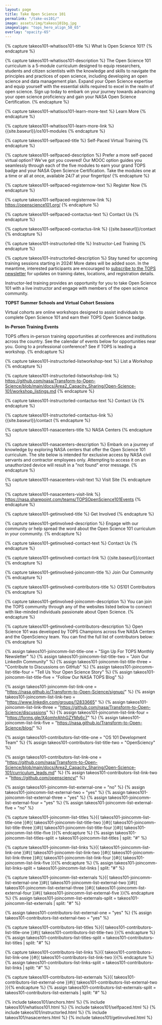 ```yaml
---
layout: page
title: Take Open Science 101
permalink: "/take-os101/"
image: assets/img/takeos101bg.jpg
imagealign: "tops_hero_align_50_65"
overlay: "opacity-65"
---
```


<!---FOR EVERYONE-->



<!---START What Is Open Science 101?-->
<!---What Is Open Science 101 Title (Plain Text)-->
{% capture takeos101-whatisos101-title %}
What Is Open Science 101?
{% endcapture %}

<!---What Is Open Science 101 Description (Markdown)-->
{% capture takeos101-whatisos101-description %}
The Open Science 101 curriculum is a 5-module curriculum designed to equip researchers, students and citizen scientists with the knowledge and skills to navigate the principles and practices of open science, including developing an open science and data management plan. Expand your Open Science expertise and equip yourself with the essential skills required to excel in the realm of open science. Sign up today to embark on your journey towards advancing your open science proficiency and gain your NASA Open Science Certification.
{% endcapture %}

<!---What Is Open Science 101 Learn More Button Text-->
{% capture takeos101-whatisos101-learn-more-text %}
Learn More
{% endcapture %}

<!---What Is Open Science 101 Learn More Button Link-->
{% capture takeos101-whatisos101-learn-more-link %}
{{site.baseurl}}/os101-modules
{% endcapture %}
<!---END What Is Open Science 101?-->



<!---START Self Paced-->
<!---Self Paced Title (Plain Text)-->
{% capture takeos101-selfpaced-title %}
Self-Paced Virtual Training
{% endcapture %}

<!---Self Paced Description (Markdown)-->
{% capture takeos101-selfpaced-description %}
Prefer a more self-paced virtual option? We've got you covered! Our MOOC option guides you seamlessly through each of the five modules to earn your grand TOPS badge and your NASA Open Science Certification. Take the modules one at a time or all at once, available 24/7 at your fingertips!
{% endcapture %}

<!---Register Now Text-->
{% capture takeos101-selfpaced-registernow-text %}
Register Now
{% endcapture %}

<!---Register Now Link-->
{% capture takeos101-selfpaced-registernow-link %}
https://openscience101.org/
{% endcapture %}

<!---Contact Us Text-->
{% capture takeos101-selfpaced-contactus-text %}
Contact Us
{% endcapture %}

<!---Contact Us Link-->
{% capture takeos101-selfpaced-contactus-link %}
{{site.baseurl}}/contact
{% endcapture %}
<!---END Self Paced-->



<!---START Instructor Led-->
<!---Instructor Led Title (Plain Text)-->
{% capture takeos101-instructorled-title %}
Instructor-Led Training
{% endcapture %}

<!---Instructor Led Description (Markdown)-->
{% capture takeos101-instructorled-description %}
Stay tuned for upcoming training sessions starting in 2024! More dates will be added soon. In the meantime, interested participants are encouraged to [subscribe to the TOPS newsletter](https://nasa.github.io/Transform-to-Open-Science/signup/) for updates on training dates, locations, and registration details.

Instructor-led training provides an opportunity for you to take Open Science 101 with a live instructor and engage with members of the open science community.

**TOPST Summer Schools and Virtual Cohort Sessions**

Virtual cohorts are online workshops designed to assist individuals to complete Open Science 101 and earn their TOPS Open Science badge.

**In-Person Training Events**

TOPS offers in-person training opportunities at conferences and institutions across the country.  See the calendar of events below for opportunities near you.  Going to a professional conference? See if TOPS is leading a workshop.
{% endcapture %}

<!---Instructor Led / List Workshop Button Text-->
{% capture takeos101-instructorled-listworkshop-text %}
List a Workshop
{% endcapture %}

<!---Instructor Led / List Workshop Button Link-->
{% capture takeos101-instructorled-listworkshop-link %}
https://github.com/nasa/Transform-to-Open-Science/blob/main/docs/Area2_Capacity_Sharing/Open-Science-101/workshop_listings.md
{% endcapture %}

<!---Instructor Led Contact Button Text-->
{% capture takeos101-instructorled-contactus-text %}
Contact Us
{% endcapture %}

<!---Instructor Led Contact Button Link-->
{% capture takeos101-instructorled-contactus-link %}
{{site.baseurl}}/contact
{% endcapture %}
<!---END Instructor Led-->



<!---START NASA Centers-->
<!---NASA Centers Title (Plain Text)-->
{% capture takeos101-nasacenters-title %}
NASA Centers
{% endcapture %}

<!---NASA Centers Description (Markdown)-->
{% capture takeos101-nasacenters-description %}
Embark on a journey of knowledge by exploring NASA centers that offer the Open Science 101 curriculum. The site below is intended for exclusive access by NASA civil servants and contractor employees only.  Attempting to access it on an unauthorized device will result in a "not found" error message.
{% endcapture %}

<!---Visit Site Text-->
{% capture takeos101-nasacenters-visit-text %}
Visit Site
{% endcapture %}

<!---Visit Site Link-->
{% capture takeos101-nasacenters-visit-link %}
https://nasa.sharepoint.com/teams/TOPSOpenScience101Events
{% endcapture %}
<!---END NASA Centers-->



<!---START Get Involved-->
<!---Get Involved Title (Plain Text)-->
{% capture takeos101-getinvolved-title %}
Get Involved
{% endcapture %}

<!---Get Involved Description (Markdown)-->
{% capture takeos101-getinvolved-description %}
Engage with our community or help spread the word about the Open Science 101 curriculum in your community.
{% endcapture %}

<!---Contact Us Text-->
{% capture takeos101-getinvolved-contact-text %}
Contact Us
{% endcapture %}

<!---Contact Us Link-->
{% capture takeos101-getinvolved-contact-link %}
{{site.baseurl}}/contact
{% endcapture %}

<!---Get Involved / Join Our Community Title (Plain Text)-->
{% capture takeos101-getinvolved-joincomm-title %}
Join Our Community
{% endcapture %}

<!---Get Involved / OS101 Contributors Title (Plain Text)-->
{% capture takeos101-getinvolved-contributors-title %}
OS101 Contributors
{% endcapture %}

<!---Get Involved / Join Our Community Description (Markdown)-->
{% capture takeos101-getinvolved-joincomm-description %}
You can join the TOPS community through any of the websites listed below to connect with like-minded individuals passionate about Open Science.
{% endcapture %}

<!---Get Involved / OS101 Contributors Description (Markdown)-->
{% capture takeos101-getinvolved-contributors-description %}
Open Science 101 was developed by TOPS Champions across five NASA Centers and the OpenSciency team. You can find the full list of contributors below:
{% endcapture %}

<!---Get Involved / Join Our Community List Titles-->
{% assign takeos101-joincomm-list-title-one = "Sign Up For TOPS Monthly Newsletter" %}
{% assign takeos101-joincomm-list-title-two = "Join Our LinkedIn Community" %}
{% assign takeos101-joincomm-list-title-three = "Contribute to Discussions on GitHub" %}
{% assign takeos101-joincomm-list-title-four = "Tell Us Your Open Science Story" %}
{% assign takeos101-joincomm-list-title-five = "Follow Our NASA TOPS Blog" %}

<!---Get Involved / Join Our Community List Links-->
{% assign takeos101-joincomm-list-link-one = "https://nasa.github.io/Transform-to-Open-Science/signup/" %}
{% assign takeos101-joincomm-list-link-two = "https://www.linkedin.com/groups/12833665" %}
{% assign takeos101-joincomm-list-link-three = "https://github.com/nasa/Transform-to-Open-Science/discussions" %}
{% assign takeos101-joincomm-list-link-four = "https://forms.gle/X4omhrAhhGZYMs6c7" %}
{% assign takeos101-joincomm-list-link-five = "https://nasa.github.io/Transform-to-Open-Science/blog/" %}

<!---Get Involved / OS101 Contributors List Titles-->
{% assign takeos101-contributors-list-title-one = "OS 101 Development Team" %}
{% assign takeos101-contributors-list-title-two = "OpenSciency" %}

<!---Get Involved / OS101 Contributors List Titles-->
{% assign takeos101-contributors-list-link-one = "https://github.com/nasa/Transform-to-Open-Science/blob/main/docs/Area2_Capacity_Sharing/Open-Science-101/curriculum_leads.md" %}
{% assign takeos101-contributors-list-link-two = "https://github.com/opensciency/" %}
<!---END Get Involved-->





<!---FOR DEVELOPER ONLY (UNLESS YOU FEEL BRAVE)-->

{% assign takeos101-joincomm-list-external-one = "no" %}
{% assign takeos101-joincomm-list-external-two = "yes" %}
{% assign takeos101-joincomm-list-external-three = "yes" %}
{% assign takeos101-joincomm-list-external-four = "yes" %}
{% assign takeos101-joincomm-list-external-five = "no" %}

{% capture takeos101-joincomm-list-titles %}{{ takeos101-joincomm-list-title-one }}#{{ takeos101-joincomm-list-title-two }}#{{ takeos101-joincomm-list-title-three }}#{{ takeos101-joincomm-list-title-four }}#{{ takeos101-joincomm-list-title-five }}{% endcapture %}
{% assign takeos101-joincomm-list-titles-split = takeos101-joincomm-list-titles | split: "#" %}

{% capture takeos101-joincomm-list-links %}{{ takeos101-joincomm-list-link-one }}#{{ takeos101-joincomm-list-link-two }}#{{ takeos101-joincomm-list-link-three }}#{{ takeos101-joincomm-list-link-four }}#{{ takeos101-joincomm-list-link-five }}{% endcapture %}
{% assign takeos101-joincomm-list-links-split = takeos101-joincomm-list-links | split: "#" %}

{% capture takeos101-joincomm-list-externals %}{{ takeos101-joincomm-list-external-one }}#{{ takeos101-joincomm-list-external-two }}#{{ takeos101-joincomm-list-external-three }}#{{ takeos101-joincomm-list-external-four }}#{{ takeos101-joincomm-list-external-five }}{% endcapture %}
{% assign takeos101-joincomm-list-externals-split = takeos101-joincomm-list-externals | split: "#" %}



{% assign takeos101-contributors-list-external-one = "yes" %}
{% assign takeos101-contributors-list-external-two = "yes" %}

{% capture takeos101-contributors-list-titles %}{{ takeos101-contributors-list-title-one }}#{{ takeos101-contributors-list-title-two }}{% endcapture %}
{% assign takeos101-contributors-list-titles-split = takeos101-contributors-list-titles | split: "#" %}

{% capture takeos101-contributors-list-links %}{{ takeos101-contributors-list-link-one }}#{{ takeos101-contributors-list-link-two }}{% endcapture %}
{% assign takeos101-contributors-list-links-split = takeos101-contributors-list-links | split: "#" %}

{% capture takeos101-contributors-list-externals %}{{ takeos101-contributors-list-external-one }}#{{ takeos101-contributors-list-external-two }}{% endcapture %}
{% assign takeos101-contributors-list-externals-split = takeos101-contributors-list-externals | split: "#" %}



{% include takeos101/anchors.html %}
{% include takeos101/whatisos101.html %}
{% include takeos101/selfpaced.html %}
{% include takeos101/instructorled.html %}
{% include takeos101/nasacenters.html %}
{% include takeos101/getinvolved.html %}